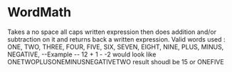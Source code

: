 # WordMath
Takes a no space all caps written expression then does addition and/or subtraction on it and returns back a written expression.
Valid words used : 
ONE,
TWO,
THREE,
FOUR,
FIVE,
SIX,
SEVEN,
EIGHT,
NINE,
PLUS,
MINUS,
NEGATIVE,
 --Example -- 
12 + 1 - -2 would look like ONETWOPLUSONEMINUSNEGATIVETWO
result shoudl be 15 or ONEFIVE
